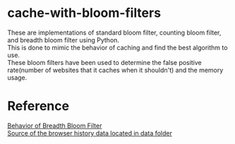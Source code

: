 # cache-with-bloom-filters
These are implementations of standard bloom filter, counting bloom filter, and breadth bloom filter using Python.  
This is done to mimic the behavior of caching and find the best algorithm to use.  
These bloom filters have been used to determine the false positive rate(number of websites that it caches when it shouldn't) and the memory usage.  

# Reference
[Behavior of Breadth Bloom Filter](https://dergipark.org.tr/en/download/article-file/2151867)  
[Source of the browser history data located in data folder](https://www.kaggle.com/datasets/shawon10/browser-history/code)

